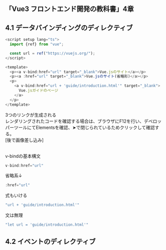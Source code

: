 ## 「Vue3 フロントエンド開発の教科書」4章  
## 4.1 データバインディングのディレクティブ
```ts
<script setup lang="ts">
  import {ref} from "vue";

  const url = ref("https://vuejs.org/");
</script>

<template>
  <p><a v-bind:href="url" target="_blank">Vue.jsのサイト</a></p>
  <p><a :href="url" target="_blank">Vue.jsのサイト(省略形)</a></p>
  <p>
    <a v-bind:href="url + 'guide/introduction.html'" target="_blank">
      Vue.jsガイドのページ
    </a>
  </p>
</template>
```
3つのリンクが生成される  
レンダリングされたコードを確認する場合は、ブラウザにF12を行い、デベロッパーツールにてElementsを確認、➤で閉じられているためクリックして確認する。  
[後で画像差し込み]  
<br>

v-bindの基本構文
```ts
v-bind:href="url"
```
省略系↓
```ts
:href="url"
```
式もいける
```ts
"url + 'guide/introduction.html'"
```
文は無理
```ts
"let url = 'guide/introduction.html'"
```


## 4.2 イベントのディレクティブ

